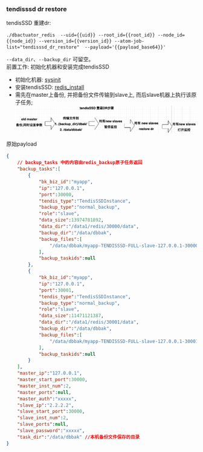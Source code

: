 ### tendisssd dr restore
tendisSSD 重建dr:
```
./dbactuator_redis  --uid={{uid}} --root_id={{root_id}} --node_id={{node_id}} --version_id={{version_id}} --atom-job-list="tendisssd_dr_restore"  --payload='{{payload_base64}}'
```

`--data_dir`、`--backup_dir` 可留空。  
前置工作:  初始化机器和安装完成tendisSSD
- 初始化机器: [sysinit](./sysinit.example.md)
- 安装tendisSSD: [redis_install](./redis_install.example.md)
- 需先在master上备份, 并把备份文件传输到slave上, 而后slave机器上执行该原子任务;  
![tendisssd_dr_restore](../imgs/tendissd_redo_dr.png)

原始payload
```json
{
    // backup_tasks 中的内容由redis_backup原子任务返回
    "backup_tasks":[
        {
            "bk_biz_id":"myapp",
            "ip":"127.0.0.1",
            "port":30000,
            "tendis_type":"TendisSSDInstance",
            "backup_type":"normal_backup",
            "role":"slave",
            "data_size":13974781892,
            "data_dir":"/data1/redis/30000/data",
            "backup_dir":"/data/dbbak",
            "backup_files":[
                "/data/dbbak/myapp-TENDISSSD-FULL-slave-127.0.0.1-30000-20220926-113124.tar"
            ],
            "backup_taskids":null
        },
        {
            "bk_biz_id":"myapp",
            "ip":"127.0.0.1",
            "port":30001,
            "tendis_type":"TendisSSDInstance",
            "backup_type":"normal_backup",
            "role":"slave",
            "data_size":11471121387,
            "data_dir":"/data1/redis/30001/data",
            "backup_dir":"/data/dbbak",
            "backup_files":[
                "/data/dbbak/myapp-TENDISSSD-FULL-slave-127.0.0.1-30001-20220926-113208.tar"
            ],
            "backup_taskids":null
        }
    ],
    "master_ip":"127.0.0.1",
    "master_start_port":30000,
    "master_inst_num":2,
    "master_ports":null,
    "master_auth":"xxxxx",
    "slave_ip":"2.2.2.2",
    "slave_start_port":30000,
    "slave_inst_num":2,
    "slave_ports":null,
    "slave_password":"xxxxx",
    "task_dir":"/data/dbbak" //本机备份文件保存的目录
}
```